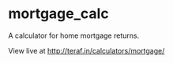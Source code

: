 # mortgage_calc
A calculator for home mortgage returns.

View live at http://teraf.in/calculators/mortgage/
